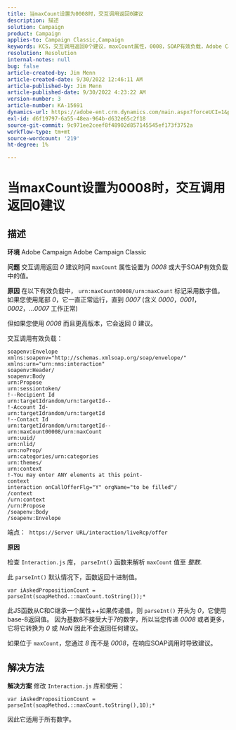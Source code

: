 ```yaml
---
title: 当maxCount设置为0008时，交互调用返回0建议
description: 描述
solution: Campaign
product: Campaign
applies-to: Campaign Classic,Campaign
keywords: KCS，交互调用返回0个建议，maxCount属性，0008，SOAP有效负载，Adobe Campaign，Adobe Campaign Classic
resolution: Resolution
internal-notes: null
bug: false
article-created-by: Jim Menn
article-created-date: 9/30/2022 12:46:11 AM
article-published-by: Jim Menn
article-published-date: 9/30/2022 4:23:22 AM
version-number: 3
article-number: KA-15691
dynamics-url: https://adobe-ent.crm.dynamics.com/main.aspx?forceUCI=1&pagetype=entityrecord&etn=knowledgearticle&id=178a6d43-5940-ed11-9db1-0022480866ad
exl-id: d6f19797-6a55-48ea-964b-d632e65c2f18
source-git-commit: 9c971ee2ceef8f48902d857145545ef173f3752a
workflow-type: tm+mt
source-wordcount: '219'
ht-degree: 1%

---
```


# 当maxCount设置为0008时，交互调用返回0建议

## 描述


<b>环境</b>
Adobe Campaign Adobe Campaign Classic

<b>问题</b>
交互调用返回 *0* 建议时间 `maxCount` 属性设置为 *0008* 或大于SOAP有效负载中的值。

<b>原因</b>
在以下有效负载中， `urn:maxCount00008/urn:maxCount` 标记采用数字值。
如果您使用尾部 *0*，它一直正常运行，直到 *0007* (含义 *0000*，*0001*，*0002*，...*0007* 工作正常)

但如果您使用 *0008* 而且更高版本，它会返回 *0* 建议。

交互调用有效负载：


```
soapenv:Envelope xmlns:soapenv="http://schemas.xmlsoap.org/soap/envelope/" xmlns:urn="urn:nms:interaction"
soapenv:Header/
soapenv:Body
urn:Propose
urn:sessiontoken/
!--Recipient Id
urn:targetIdrandom/urn:targetId--
!-Account Id-
urn:targetIdrandom/urn:targetId
!--Contact Id
urn:targetIdrandom/urn:targetId--
urn:maxCount00008/urn:maxCount
urn:uuid/
urn:nlid/
urn:noProp/
urn:categories/urn:categories
urn:themes/
urn:context
!-You may enter ANY elements at this point-
context
interaction onCallOfferFlg="Y" orgName="to be filled"/
/context
/urn:context
/urn:Propose
/soapenv:Body
/soapenv:Envelope
```




端点： 
`https://Server URL/interaction/liveRcp/offer`

<b>原因</b>

检查 `Interaction.js` 库， `parseInt()` 函数来解析 `maxCount` 值至 *整数*.

此 `parseInt()` 默认情况下，函数返回十进制值。


```
var iAskedPropositionCount = parseInt(soapMethod.::maxCount.toString());*
```


此JS函数从C和C继承一个属性++如果传递值，则 `parseInt()` 开头为 *0*，它使用base-8返回值。
因为基数8不接受大于7的数字，所以当您传递 *0008* 或者更多，它将它转换为 *0* 或 *NaN* 因此不会返回任何建议。

如果位于 `maxCount`，您通过 *8* 而不是 *0008*，在响应SOAP调用时导致建议。


## 解决方法


<b>解决方案</b>
修改 `Interaction.js` 库和使用：




```
var iAskedPropositionCount = parseInt(soapMethod.::maxCount.toString(),10);*
```




因此它适用于所有数字。
